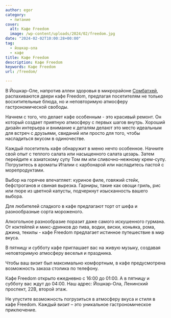 ```yaml
---
author: egor
category:
  - питание
cover:
  alt: Кафе Freedom
  image: /wp-content/uploads/2024/02/freedom.jpg
date: "2024-02-02T10:00:28+00:00"
tag:
  - йошкар-ола
  - кафе
title: Кафе Freedom
description: Кафе Freedom
keywords: Кафе Freedom
url: /freedom/

---
```

В Йошкар-Оле, напротив аллеи здоровья в микрорайоне [Сомбатхей](/sombathej/), распахиваются двери кафе Freedom, предлагая посетителям не только восхитительные блюда, но и неповторимую атмосферу гастрономической свободы.

Начнем с того, что делает кафе особенным \- это красивый ремонт. Он который создает приятную атмосферу с первых шагов внутрь. Хороший дизайн интерьера и внимание к деталям делают это место идеальным для встреч с друзьями, свиданий или просто для того, чтобы насладиться вкусом в одиночестве.

Каждый посетитель кафе обнаружит в меню нечто особенное. Начните свой опыт с теплого салата или насыщенного салата цезарь. Затем перейдите к азиатскому супу Том ям или сливочно\-нежному крем\-супу. Погрузитесь в ароматы Италии с карбонарой или насладитесь пастой с морепродуктами.

Выбор на горячее впечатляет: куриное филе, говяжий стейк, бефстроганов и свиная вырезка. Гарниры, такие как овощи гриль, рис или пюре из цветной капусты, подчеркнут изысканность вашего выбора.

Для любителей сладкого в кафе предлагают торт от шефа и разнообразные сорта мороженого.

Алкогольное разнообразие поразит даже самого искушенного гурмана. От коктейлей и микс\-дринков до пива, водки, виски, коньяка, рома, джина, текилы \- кафе Freedom предлагает истинное путешествие в мир вкуса.

В пятницу и субботу кафе приглашает вас на живую музыку, создавая неповторимую атмосферу веселья и праздника.

Чтобы ваш визит был максимально комфортным, в кафе предусмотрена возможность заказа столика по телефону.

Кафе Freedom открыто ежедневно с 16:00 до 01:00. А в пятницу и субботу вас ждут до 04:00. Наш адрес: Йошкар-Ола, Ленинский проспект, 22В, второй этаж.

Не упустите возможность погрузиться в атмосферу вкуса и стиля в кафе Freedom. Каждый визит – это уникальное гастрономическое приключение.
